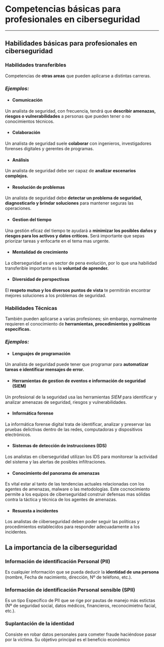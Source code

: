 # Competencias básicas para profesionales en ciberseguridad
---


## Habilidades básicas para profesionales en ciberseguridad

### Habilidades transferibles
Competencias de **otras areas** que pueden aplicarse a distintas carreras.

### *Ejemplos:*

- #### Comunicación
Un analista de seguridad, con frecuencia, tendrá que **describir amenazas, riesgos o vulnerabilidades** a personas que pueden tener o no conocimientos técnicos.

- #### Colaboración
Un analista de seguridad suele **colaborar** con ingenieros, investigadores forenses digitales y gerentes de programas.

- #### Análisis
Un analista de seguridad debe ser capaz de **analizar escenarios complejos.**

- #### Resolución de problemas
Un analista de seguridad debe **detectar un problema de seguridad, diagnosticarlo y brindar soluciones** para mantener seguras las operaciones.

- #### Gestion del tiempo
Una gestión eficaz del tiempo te ayudará a **minimizar los posibles daños y riesgos para los activos y datos críticos.** Será importante que sepas priorizar tareas y enfocarte en el tema mas urgente.

- #### Mentalidad de crecimiento
La ciberseguridad es un sector de pena evolución, por lo que una habilidad transferible importante es la **voluntad de aprender.**

- #### Diversidad de perspectivas
El **respeto mutuo y los diversos puntos de vista** te permitirán encontrar mejores soluciones a los problemas de seguridad.


### Habilidades Técnicas
También pueden aplicarse a varias profesiones; sin embargo, normalmente requieren el conocimiento de **herramientas, procedimientos y políticas específicas.** 

### *Ejemplos:*

- #### Lenguajes de programación
Un analista de seguridad puede tener que programar para **automatizar tareas e identificar mensajes de error.**

- #### Herramientas de gestion de eventos e información de seguridad (SIEM)
Un profesional de la seguridad usa las herramientas *SIEM* para identificar y analizar amenazas de seguridad, riesgos y vulnerabilidades.

- #### Informática forense
La informática forense digital trata de identificar, analizar y preservar las pruebas delictivas dentro de las redes, computadoras y dispositivos electrónicos. 

- #### Sistemas de detección de instrucciones (IDS)
Los analistas en ciberseguridad utilizan los IDS para monitorear la actividad del sistema y las alertas de posibles infiltraciones.

- #### Conocimiento del panorama de amenazas
Es vital estar al tanto de las tendencias actuales relacionadas con los agentes de amenazas, malware o las metodologías. Este cocnocimiento permite a los equipos de ciberseguridad construir defensas mas sólidas contra la táctica y técnica de los agentes de amenazas.

- #### Resuesta a incidentes
Los analistas de ciiberseguridad deben poder seguir las políticas y procedimientos establecidos para responder adecuadamente a los incidentes.


## La importancia de la ciberseguridad

### Información de identificación Personal (PII) 
Es cualquier información que se pueda deducir la **identidad de una persona** (nombre, Fecha de nacimiento, dirección, Nº de teléfono, etc.).

### Información de identificación Personal sensible (SPII)
Es un tipo Específico de PII que se rige por pautas de manejo más estictas (Nº de seguridad social, datos médicos, financieros, reconocimietno facial, etc.).

### Suplantación de la identidad
Consiste en robar datos personales para cometer fraude haciéndose pasar por la víctima. Su objetivo principal es el beneficio económico 



